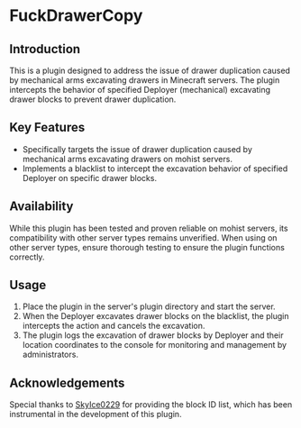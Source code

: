 # FuckDrawerCopy

## Introduction
This is a plugin designed to address the issue of drawer duplication caused by mechanical arms excavating drawers in Minecraft servers. The plugin intercepts the behavior of specified Deployer (mechanical) excavating drawer blocks to prevent drawer duplication.

## Key Features
- Specifically targets the issue of drawer duplication caused by mechanical arms excavating drawers on mohist servers.
- Implements a blacklist to intercept the excavation behavior of specified Deployer on specific drawer blocks.

## Availability
While this plugin has been tested and proven reliable on mohist servers, its compatibility with other server types remains unverified. When using on other server types, ensure thorough testing to ensure the plugin functions correctly.

## Usage
1. Place the plugin in the server's plugin directory and start the server.
2. When the Deployer excavates drawer blocks on the blacklist, the plugin intercepts the action and cancels the excavation.
3. The plugin logs the excavation of drawer blocks by Deployer and their location coordinates to the console for monitoring and management by administrators.

## Acknowledgements
Special thanks to [SkyIce0229](https://github.com/SkyIce0229/FixCopy) for providing the block ID list, which has been instrumental in the development of this plugin.
